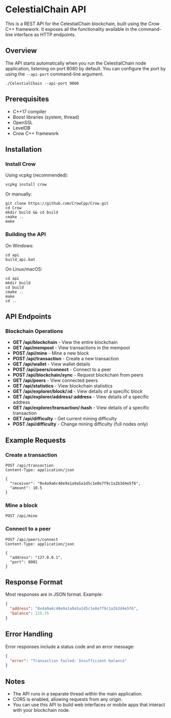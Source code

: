 # CelestialChain API

This is a REST API for the CelestialChain blockchain, built using the Crow C++ framework. It exposes all the functionality available in the command-line interface as HTTP endpoints.

## Overview

The API starts automatically when you run the CelestialChain node application, listening on port 8080 by default. You can configure the port by using the `--api-port` command-line argument.

```
./CelestialChain --api-port 9000
```

## Prerequisites

* C++17 compiler
* Boost libraries (system, thread)
* OpenSSL
* LevelDB
* Crow C++ framework

## Installation

### Install Crow

Using vcpkg (recommended):
```
vcpkg install crow
```

Or manually:
```
git clone https://github.com/CrowCpp/Crow.git
cd Crow
mkdir build && cd build
cmake ..
make
```

### Building the API

On Windows:
```
cd api
build_api.bat
```

On Linux/macOS:
```
cd api
mkdir build
cd build
cmake ..
make
cd ..
```

## API Endpoints

### Blockchain Operations

- **GET /api/blockchain** - View the entire blockchain
- **GET /api/mempool** - View transactions in the mempool
- **POST /api/mine** - Mine a new block
- **POST /api/transaction** - Create a new transaction
- **GET /api/wallet** - View wallet details
- **POST /api/peers/connect** - Connect to a peer
- **POST /api/blockchain/sync** - Request blockchain from peers
- **GET /api/peers** - View connected peers
- **GET /api/statistics** - View blockchain statistics
- **GET /api/explorer/block/:id** - View details of a specific block
- **GET /api/explorer/address/:address** - View details of a specific address
- **GET /api/explorer/transaction/:hash** - View details of a specific transaction
- **GET /api/difficulty** - Get current mining difficulty
- **POST /api/difficulty** - Change mining difficulty (full nodes only)

## Example Requests

### Create a transaction

```
POST /api/transaction
Content-Type: application/json

{
  "receiver": "0x4a9a6c48e9a1a9a5a1d5c1e8e7f9c1a2b3d4e5f6",
  "amount": 10.5
}
```

### Mine a block

```
POST /api/mine
```

### Connect to a peer

```
POST /api/peers/connect
Content-Type: application/json

{
  "address": "127.0.0.1",
  "port": 8001
}
```

## Response Format

Most responses are in JSON format. Example:

```json
{
  "address": "0x4a9a6c48e9a1a9a5a1d5c1e8e7f9c1a2b3d4e5f6",
  "balance": 125.75
}
```

## Error Handling

Error responses include a status code and an error message:

```json
{
  "error": "Transaction failed: Insufficient balance"
}
```

## Notes

- The API runs in a separate thread within the main application.
- CORS is enabled, allowing requests from any origin.
- You can use this API to build web interfaces or mobile apps that interact with your blockchain node. 